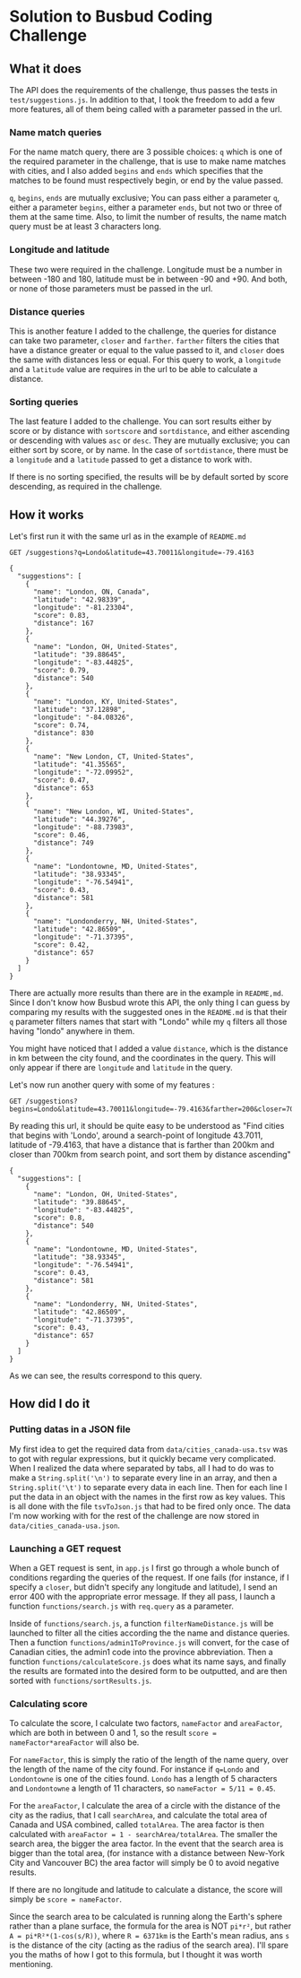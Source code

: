 # Solution to Busbud Coding Challenge

##  What it does

The API does the requirements of the challenge, thus passes the tests in `test/suggestions.js`. In addition to
that, I took the freedom to add a few more features, all of them being called with a parameter passed in the
url.

### Name match queries

For the name match query, there are 3 possible choices: `q` which is one of the required parameter in the
challenge, that is use to make name matches with cities, and I also added `begins` and `ends` which
specifies that the matches to be found must respectively begin, or end by the value passed.

`q`, `begins`, `ends` are mutually exclusive; You can pass either a parameter `q`, either a parameter
`begins`, either a parameter `ends`, but not two or three of them at the same time. Also, to limit the
number of results, the name match query must be at least 3 characters long.

### Longitude and latitude

These two were required in the challenge. Longitude must be a number in between -180 and 180,
latitude must be in between -90 and +90. And both, or none of those parameters must be passed
in the url.

### Distance queries

This is another feature I added to the challenge, the queries for distance can take two parameter,
`closer` and `farther`. `farther` filters the cities that have a distance greater or equal to the
value passed to it, and `closer` does the same with distances less or equal. For this query to work,
a `longitude` and a `latitude` value are requires in the url to be able to calculate a distance.

### Sorting queries

The last feature I added to the challenge. You can sort results either by score or by distance
with `sortscore` and `sortdistance`, and either ascending or descending with values `asc` or
`desc`. They are mutually exclusive; you can either sort by score,
or by name. In the case of `sortdistance`, there must be a `longitude` and a `latitude` passed
to get a distance to work with.

If there is no sorting specified, the results will be by default sorted by score descending, as
required in the challenge.


## How it works

Let's first run it with the same url as in the example of `README.md`

    GET /suggestions?q=Londo&latitude=43.70011&longitude=-79.4163

```
{
  "suggestions": [
    {
      "name": "London, ON, Canada",
      "latitude": "42.98339",
      "longitude": "-81.23304",
      "score": 0.83,
      "distance": 167
    },
    {
      "name": "London, OH, United-States",
      "latitude": "39.88645",
      "longitude": "-83.44825",
      "score": 0.79,
      "distance": 540
    },
    {
      "name": "London, KY, United-States",
      "latitude": "37.12898",
      "longitude": "-84.08326",
      "score": 0.74,
      "distance": 830
    },
    {
      "name": "New London, CT, United-States",
      "latitude": "41.35565",
      "longitude": "-72.09952",
      "score": 0.47,
      "distance": 653
    },
    {
      "name": "New London, WI, United-States",
      "latitude": "44.39276",
      "longitude": "-88.73983",
      "score": 0.46,
      "distance": 749
    },
    {
      "name": "Londontowne, MD, United-States",
      "latitude": "38.93345",
      "longitude": "-76.54941",
      "score": 0.43,
      "distance": 581
    },
    {
      "name": "Londonderry, NH, United-States",
      "latitude": "42.86509",
      "longitude": "-71.37395",
      "score": 0.42,
      "distance": 657
    }
  ]
}
```

There are actually more results than there are in the example in `README,md`. Since I don't know
how Busbud wrote this API, the only thing I can guess by comparing my results with the suggested
ones in the `README.md` is that their `q` parameter filters names that start with "Londo" while
my `q` filters all those having "londo" anywhere in them.

You might have noticed that I added a value `distance`, which is the distance in km between
the city found, and the coordinates in the query. This will only appear if there are `longitude`
and `latitude` in the query.

Let's now run another query with some of my features :

    GET /suggestions?begins=Londo&latitude=43.70011&longitude=-79.4163&farther=200&closer=700&sortdistance=asc

By reading this url, it should be quite easy to be understood as "Find cities that begins with 'Londo', around a
search-point of longitude 43.7011, latitude of -79.4163, that have a distance that is farther than 200km and closer
than 700km from search point, and sort them by distance ascending"

```
{
  "suggestions": [
    {
      "name": "London, OH, United-States",
      "latitude": "39.88645",
      "longitude": "-83.44825",
      "score": 0.8,
      "distance": 540
    },
    {
      "name": "Londontowne, MD, United-States",
      "latitude": "38.93345",
      "longitude": "-76.54941",
      "score": 0.43,
      "distance": 581
    },
    {
      "name": "Londonderry, NH, United-States",
      "latitude": "42.86509",
      "longitude": "-71.37395",
      "score": 0.43,
      "distance": 657
    }
  ]
}
```
As we can see, the results correspond to this query.

##  How did I do it

### Putting datas in a JSON file

My first idea to get the required data from `data/cities_canada-usa.tsv` was to got with regular expressions,
but it quickly became very complicated. When I realized the data where separated by tabs, all I had to do was
to make a `String.split('\n')` to separate every line in an array, and then a `String.split('\t')` to separate
every data in each line. Then for each line I put the data in an object with the names in the first row as
key values. This is all done with the file `tsvToJson.js` that had to be fired only once. The data I'm now
working with for the rest of the challenge are now stored in `data/cities_canada-usa.json`.

### Launching a GET request

When a GET request is sent, in `app.js` I first go through a whole bunch of conditions regarding the queries
of the request. If one fails (for instance, if I specify a `closer`, but didn't specify any longitude and latitude),
I send an error 400 with the appropriate error message. If they all pass, I launch a function `functions/search.js`
with `req.query` as a parameter.

Inside of `functions/search.js`, a function `filterNameDistance.js` will be launched to filter all the cities
according the the name and distance queries. Then a function `functions/admin1ToProvince.js` will convert, for
the case of Canadian cities, the admin1 code into the province abbreviation. Then a function `functions/calculateScore.js`
does what its name says, and finally the results are formated into the desired form to be outputted, and are then sorted
with `functions/sortResults.js`.

### Calculating score

To calculate the score, I calculate two factors, `nameFactor` and `areaFactor`, which are both in between 0 and
1, so the result `score = nameFactor*areaFactor` will also be.

For `nameFactor`, this is simply the ratio of the length of the name query, over the length of the name of the city
found. For instance if `q=Londo` and `Londontowne` is one of the cities found. `Londo` has a length of 5 characters
and `Londontowne` a length of 11 characters, so `nameFactor = 5/11 = 0.45`.

For the `areaFactor`, I calculate the area of a circle with the distance of the city as the radius, that I call
`searchArea`, and calculate the total area of Canada and USA combined, called `totalArea`. The area factor is then
calculated with `areaFactor = 1 - searchArea/totalArea`. The smaller the search area, the bigger the area factor. In
the event that the search area is bigger than the total area, (for instance with a distance between New-York City and
Vancouver BC) the area factor will simply be 0 to avoid negative results.

If there are no longitude and latitude to calculate a distance, the score will simply be `score = nameFactor`.

Since the search area to be calculated is running along the Earth's sphere rather than a plane surface, the formula for the
area is NOT `pi*r²`, but rather `A = pi*R²*(1-cos(s/R))`, where `R = 6371km` is the Earth's mean radius, ans `s` is the
distance of the city (acting as the radius of the search area). I'll spare you the maths of how I got to this formula, but I
thought it was worth mentioning.

